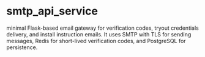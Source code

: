 # smtp_api_service
 minimal Flask-based email gateway for verification codes, tryout credentials delivery, and install instruction emails.   It uses SMTP with TLS for sending messages, Redis for short-lived verification codes, and PostgreSQL for persistence.
